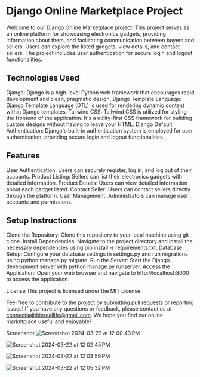 

# Django Online Marketplace Project
Welcome to our Django Online Marketplace project! This project serves as an online platform for showcasing electronics gadgets, 
providing information about them, and facilitating communication between buyers and sellers. Users can explore the listed gadgets, 
view details, and contact sellers. The project includes user authentication for secure login and logout functionalities.

## Technologies Used

Django: Django is a high-level Python web framework that encourages rapid development and clean, pragmatic design.
Django Template Language: Django Template Language (DTL) is used for rendering dynamic content within Django templates.
Tailwind CSS: Tailwind CSS is utilized for styling the frontend of the application. It's a utility-first CSS framework for building custom designs without having to leave your HTML.
Django Default Authentication: Django's built-in authentication system is employed for user authentication, providing secure login and logout functionalities.


## Features
User Authentication: Users can securely register, log in, and log out of their accounts.
Product Listing: Sellers can list their electronics gadgets with detailed information.
Product Details: Users can view detailed information about each gadget listed.
Contact Seller: Users can contact sellers directly through the platform.
User Management: Administrators can manage user accounts and permissions.


## Setup Instructions
Clone the Repository: Clone this repository to your local machine using git clone.
Install Dependencies: Navigate to the project directory and install the necessary dependencies using pip install -r requirements.txt.
Database Setup: Configure your database settings in settings.py and run migrations using python manage.py migrate.
Run the Server: Start the Django development server with python manage.py runserver.
Access the Application: Open your web browser and navigate to http://localhost:8000 to access the application.


License
This project is licensed under the MIT License.

Feel free to contribute to the project by submitting pull requests or reporting issues! If you have any questions or feedback, please contact us at connectsajithinreallife@gmail.com. We hope you find our online marketplace useful and enjoyable!

Screenshot ![Screenshot 2024-03-22 at 12 00 43 PM](https://github.com/Sajith-S15/Shopline/assets/123757769/cfb18327-164b-4e62-a416-1ab6091d9252) <br>


![Screenshot 2024-03-22 at 12 02 45 PM](https://github.com/Sajith-S15/Shopline/assets/123757769/f6b50bbf-90fc-4d1c-b0d6-4b7510ad4962) <br>

![Screenshot 2024-03-22 at 12 03 59 PM](https://github.com/Sajith-S15/Shopline/assets/123757769/07b8c65c-9c0d-45a5-a1fb-5b0bf7c45c3c) <br>

![Screenshot 2024-03-22 at 12 05 32 PM](https://github.com/Sajith-S15/Shopline/assets/123757769/aa331911-afe9-4d2d-b183-4db6c387cae5) <br>
